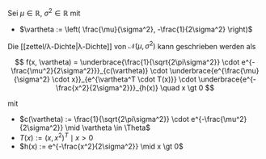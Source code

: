 Sei $\mu \in \mathbb{R}$, $\sigma^2 \in \mathbb{R}$ mit
- $\vartheta := \left( \frac{\mu}{\sigma^2}, -\frac{1}{2\sigma^2} \right)$

Die [[zettel/λ-Dichte|λ-Dichte]] von $\mathcal{N}(\mu, \sigma^2)$ kann geschrieben werden als

$$
	f(x, \vartheta) = \underbrace{\frac{1}{\sqrt{2\pi\sigma^2}} \cdot e^{-\frac{\mu^2}{2\sigma^2}}}_{c(\vartheta)} \cdot \underbrace{e^{\frac{\mu}{\sigma^2} \cdot x}}_{e^{\vartheta^T \cdot T(x)}} \cdot \underbrace{e^{-\frac{x^2}{2\sigma^2}}}_{h(x)} \quad x \gt 0
$$

mit
- $c(\vartheta) := \frac{1}{\sqrt{2\pi\sigma^2}} \cdot e^{-\frac{\mu^2}{2\sigma^2}} \mid \vartheta \in \Theta$
- $T(x) := (x, x^2)^T \mid x \gt 0$
- $h(x) := e^{-\frac{x^2}{2\sigma^2}} \mid x \gt 0$